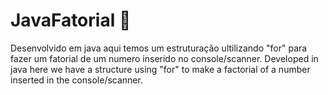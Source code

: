 # JavaFatorial 📘 
Desenvolvido em java aqui temos um estruturação ultilizando "for" para fazer um fatorial de um numero inserido no console/scanner.
Developed in java here we have a structure using "for" to make a factorial of a number inserted in the console/scanner.
